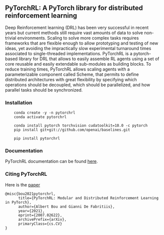 ## PyTorchRL: A PyTorch library for distributed reinforcement learning

Deep Reinforcement learning (DRL) has been very successful in recent years but current methods still require vast amounts of data to solve non-trivial environments.  Scaling to solve more complex tasks requires frameworks that are flexible enough to allow prototyping and testing of new ideas, yet avoiding the impractically slow experimental turnaround times associated to single-threaded implementations.  PyTorchRL is a pytorch-based library for DRL that allows to easily assemble RL agents using a set of core reusable and easily extendable sub-modules as building blocks.  To reduce training times, PyTorchRL allows scaling agents with a parameterizable component called Scheme, that permits to define distributed architectures with great flexibility by specifying which operations should be decoupled, which should be parallelized, and how parallel tasks should be synchronized.

### Installation

```
    conda create -y -n pytorchrl
    conda activate pytorchrl

    conda install pytorch torchvision cudatoolkit=10.0 -c pytorch
    pip install git+git://github.com/openai/baselines.git

    pip install pytorchrl
```

### Documentation

PyTorchRL documentation can be found [here](https://pytorchrl.readthedocs.io/en/latest/).

### Citing PyTorchRL
Here is the [paper](https://arxiv.org/abs/2007.02622)

```
@misc{bou2021pytorchrl,
      title={PyTorchRL: Modular and Distributed Reinforcement Learning in PyTorch}, 
      author={Albert Bou and Gianni De Fabritiis},
      year={2021},
      eprint={2007.02622},
      archivePrefix={arXiv},
      primaryClass={cs.CV}
}
```
